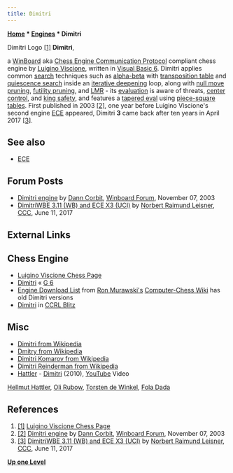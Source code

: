 ```yaml
---
title: Dimitri
---
```

**[Home](Home "Home") * [Engines](Engines "Engines") * Dimitri**

[](http://lesgames.altervista.org/) Dimitri Logo <a id="cite-note-1" href="#cite-ref-1">[1]</a>
**Dimitri**,

a [WinBoard](WinBoard "WinBoard") aka [Chess Engine Communication Protocol](Chess_Engine_Communication_Protocol "Chess Engine Communication Protocol") compliant chess engine by [Luigino Viscione](index.php?title=Luigino_Viscione&action=edit&redlink=1 "Luigino Viscione (page does not exist)"), written in [Visual Basic 6](Basic#VB "Basic").
Dimitri applies common [search](Search "Search") techniques such as [alpha-beta](Alpha-Beta "Alpha-Beta") with [transposition table](Transposition_Table "Transposition Table") and [quiescence search](Quiescence_Search "Quiescence Search") inside an [iterative deepening](Iterative_Deepening "Iterative Deepening") loop,
along with [null move pruning](Null_Move_Pruning "Null Move Pruning"), [futility pruning](Futility_Pruning "Futility Pruning"), and [LMR](Late_Move_Reductions "Late Move Reductions") - its [evaluation](Evaluation "Evaluation") is aware of threats, [center control](Center_Control "Center Control"), and [king safety](King_Safety "King Safety"), and features a [tapered eval](Tapered_Eval "Tapered Eval") using [piece-square tables](Piece-Square_Tables "Piece-Square Tables").
First published in 2003 <a id="cite-note-2" href="#cite-ref-2">[2]</a>, one year before Luigino Viscione's second engine [ECE](ECE "ECE") appeared, Dimitri **3** came back after ten years in April 2017 <a id="cite-note-3" href="#cite-ref-3">[3]</a>.

## See also

- [ECE](ECE "ECE")

## Forum Posts

- [Dimitri engine](http://www.open-aurec.com/wbforum/viewtopic.php?f=18&t=45029) by [Dann Corbit](Dann_Corbit "Dann Corbit"), [Winboard Forum](Computer_Chess_Forums "Computer Chess Forums"), November 07, 2003
- [DimitriWBE 3.11 (WB) and ECE X3 (UCI)](http://www.talkchess.com/forum/viewtopic.php?t=64257) by [Norbert Raimund Leisner](Norbert_Raimund_Leisner "Norbert Raimund Leisner"), [CCC](CCC "CCC"), June 11, 2017

## External Links

## Chess Engine

- [Luigino Viscione Chess Page](http://lesgames.altervista.org/)
- [Dimitri](http://www.g-sei.org/dimitri/) « [G 6](G_6 "G 6")
- [Engine Download List](http://www.computer-chess.org/doku.php?id=computer_chess:wiki:download:engine_download_list) from [Ron Murawski's](Ron_Murawski "Ron Murawski") [Computer-Chess Wiki](http://computer-chess.org/doku.php?id=home) has old Dimitri versions
- [Dimitri](http://www.computerchess.org.uk/ccrl/404/cgi/compare_engines.cgi?family=Dimitri&print=Rating+list&print=Results+table&print=LOS+table&print=Ponder+hit+table&print=Eval+difference+table&print=Comopp+gamenum+table&print=Overlap+table&print=Score+with+common+opponents) in [CCRL Blitz](CCRL "CCRL")

## Misc

- [Dimitri from Wikipedia](https://en.wikipedia.org/wiki/Dimitri)
- [Dmitry from Wikipedia](https://en.wikipedia.org/wiki/Dmitry)
- [Dimitri Komarov from Wikipedia](https://en.wikipedia.org/wiki/Dimitri_Komarov)
- [Dimitri Reinderman from Wikipedia](https://en.wikipedia.org/wiki/Dimitri_Reinderman)
- [Hattler](https://en.wikipedia.org/wiki/Hellmut_Hattler#Hattler) - [Dimitri](https://www.songtexte.com/songtext/hattler/dimitri-3399fca1.html) (2010), [YouTube](https://en.wikipedia.org/wiki/YouTube) Video

[Hellmut Hattler](Category:Hellmut_Hattler "Category:Hellmut Hattler"), [Oli Rubow](https://de.wikipedia.org/wiki/Oli_Rubow), [Torsten de Winkel](https://en.wikipedia.org/wiki/Torsten_de_Winkel), [Fola Dada](https://de.wikipedia.org/wiki/Fola_Dada)

## References

1. <a id="cite-ref-1" href="#cite-note-1">[1]</a> [Luigino Viscione Chess Page](http://lesgames.altervista.org/)
1. <a id="cite-ref-2" href="#cite-note-2">[2]</a> [Dimitri engine](http://www.open-aurec.com/wbforum/viewtopic.php?f=18&t=45029) by [Dann Corbit](Dann_Corbit "Dann Corbit"), [Winboard Forum](Computer_Chess_Forums "Computer Chess Forums"), November 07, 2003
1. <a id="cite-ref-3" href="#cite-note-3">[3]</a> [DimitriWBE 3.11 (WB) and ECE X3 (UCI)](http://www.talkchess.com/forum/viewtopic.php?t=64257) by [Norbert Raimund Leisner](Norbert_Raimund_Leisner "Norbert Raimund Leisner"), [CCC](CCC "CCC"), June 11, 2017

**[Up one Level](Engines "Engines")**

